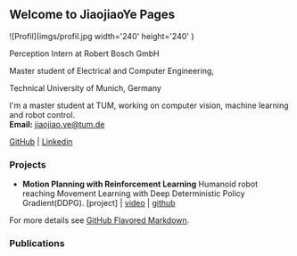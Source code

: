 ## Welcome to JiaojiaoYe Pages




![Profil](imgs/profil.jpg width='240' height='240' )


Perception Intern at Robert Bosch GmbH

Master student of Electrical and Computer Engineering,

Technical University of Munich, Germany

I'm a master student at TUM, working on computer vision, machine learning and robot control.  
**Email:** jiaojiao.ye@tum.de

[GitHub](https://github.com/JiaojiaoYe1994) | [Linkedin](https://www.linkedin.com/in/jiaojiao-ye-99830b14a/)


### Projects
* **Motion Planning with Reinforcement Learning** 
Humanoid robot reaching Movement Learning with Deep Deterministic Policy Gradient(DDPG).
[project] | [video](https://youtu.be/oOG4bsWDT0M) | [github](https://github.com/JiaojiaoYe1994/Robot-Motion-Learning-with-Reinforcement-Learning)


For more details see [GitHub Flavored Markdown](https://guides.github.com/features/mastering-markdown/).

### Publications

